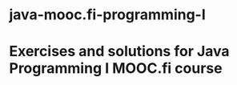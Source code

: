 # java-mooc.fi-programming-I

<h1>Exercises and solutions for Java Programming I MOOC.fi course</h1>
